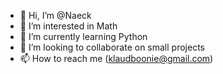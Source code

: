 - 👋 Hi, I’m @Naeck
- 👀 I’m interested in Math
- 🌱 I’m currently learning Python
- 💞️ I’m looking to collaborate on small projects
- 📫 How to reach me (klaudboonie@gmail.com)

<!---
Naeck/Naeck is a ✨ special ✨ repository because its `README.md` (this file) appears on your GitHub profile.
You can click the Preview link to take a look at your changes.
--->
